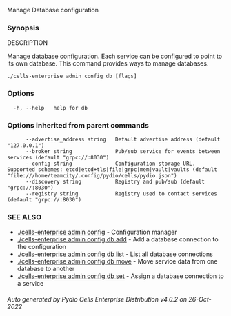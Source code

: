 Manage Database configuration

### Synopsis


DESCRIPTION

  Manage database configuration.
  Each service can be configured to point to its own database. This command provides ways to manage databases.


```
./cells-enterprise admin config db [flags]
```

### Options

```
  -h, --help   help for db
```

### Options inherited from parent commands

```
      --advertise_address string   Default advertise address (default "127.0.0.1")
      --broker string              Pub/sub service for events between services (default "grpc://:8030")
      --config string              Configuration storage URL. Supported schemes: etcd|etcd+tls|file|grpc|mem|vault|vaults (default "file:///home/teamcity/.config/pydio/cells/pydio.json")
      --discovery string           Registry and pub/sub (default "grpc://:8030")
      --registry string            Registry used to contact services (default "grpc://:8030")
```

### SEE ALSO

* [./cells-enterprise admin config](./cells-enterprise-admin-config)	 - Configuration manager
* [./cells-enterprise admin config db add](./cells-enterprise-admin-config-db-add)	 - Add a database connection to the configuration
* [./cells-enterprise admin config db list](./cells-enterprise-admin-config-db-list)	 - List all database connections
* [./cells-enterprise admin config db move](./cells-enterprise-admin-config-db-move)	 - Move service data from one database to another
* [./cells-enterprise admin config db set](./cells-enterprise-admin-config-db-set)	 - Assign a database connection to a service

###### Auto generated by Pydio Cells Enterprise Distribution v4.0.2 on 26-Oct-2022
